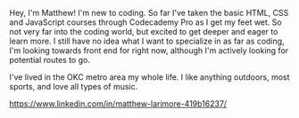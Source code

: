 Hey, I'm Matthew! I'm new to coding. So far I've taken the basic HTML, CSS and JavaScript courses through Codecademy Pro as I get my feet wet. So not very far into the coding world, but excited to get deeper and eager to learn more. I still have no idea what I want to specialize in as far as coding, I'm looking towards front end for right now, although I'm actively looking for potential routes to go.

I've lived in the OKC metro area my whole life. I like anything outdoors, most sports, and love all types of music.

https://www.linkedin.com/in/matthew-larimore-419b16237/
